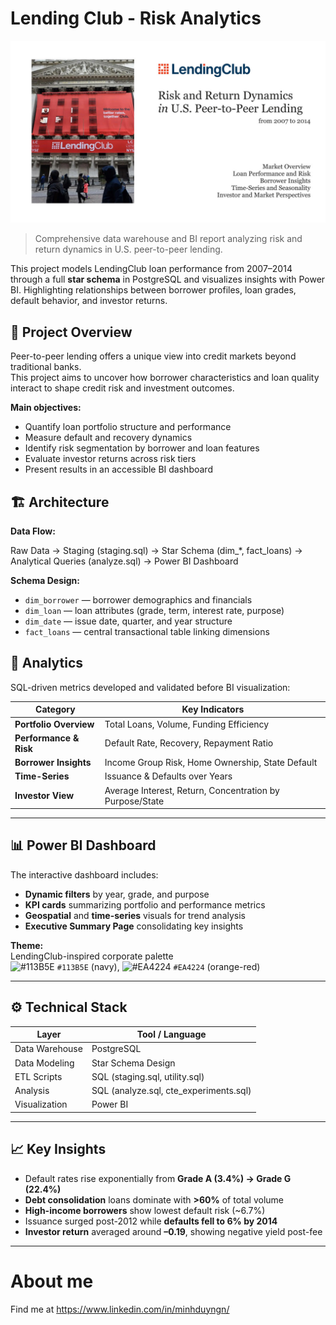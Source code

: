 
# Lending Club - Risk Analytics

![Lending Club IPO in 2014](/assets/1.jpg "Lending Club IPO in 2014")

> Comprehensive data warehouse and BI report analyzing risk and return dynamics in U.S. peer-to-peer lending.

This project models LendingClub loan performance from 2007–2014 through a full **star schema** in PostgreSQL and visualizes insights with Power BI. Highlighting relationships between borrower profiles, loan grades, default behavior, and investor returns.

## 📘 Project Overview

Peer-to-peer lending offers a unique view into credit markets beyond traditional banks.  
This project aims to uncover how borrower characteristics and loan quality interact to shape credit risk and investment outcomes.

**Main objectives:**
- Quantify loan portfolio structure and performance  
- Measure default and recovery dynamics  
- Identify risk segmentation by borrower and loan features  
- Evaluate investor returns across risk tiers  
- Present results in an accessible BI dashboard

## 🏗️ Architecture

**Data Flow:**

Raw Data → Staging (staging.sql) → Star Schema (dim_*, fact_loans)
→ Analytical Queries (analyze.sql) → Power BI Dashboard

**Schema Design:**
- `dim_borrower` — borrower demographics and financials  
- `dim_loan` — loan attributes (grade, term, interest rate, purpose)  
- `dim_date` — issue date, quarter, and year structure  
- `fact_loans` — central transactional table linking dimensions  

## 🧮 Analytics

SQL-driven metrics developed and validated before BI visualization:

| Category | Key Indicators |
|-----------|----------------|
| **Portfolio Overview** | Total Loans, Volume, Funding Efficiency |
| **Performance & Risk** | Default Rate, Recovery, Repayment Ratio |
| **Borrower Insights** | Income Group Risk, Home Ownership, State Default |
| **Time-Series** | Issuance & Defaults over Years |
| **Investor View** | Average Interest, Return, Concentration by Purpose/State |

---

## 📊 Power BI Dashboard

The interactive dashboard includes:
- **Dynamic filters** by year, grade, and purpose  
- **KPI cards** summarizing portfolio and performance metrics  
- **Geospatial** and **time-series** visuals for trend analysis  
- **Executive Summary Page** consolidating key insights  

**Theme:**  
LendingClub-inspired corporate palette  
![#113B5E](https://placehold.co/15x15/113B5E/113B5E.png) `#113B5E` (navy), ![#EA4224](https://placehold.co/15x15/EA4224/EA4224.png) `#EA4224` (orange-red)


---
## ⚙️ Technical Stack

| Layer | Tool / Language |
|-------|-----------------|
| Data Warehouse | PostgreSQL |
| Data Modeling | Star Schema Design |
| ETL Scripts | SQL (staging.sql, utility.sql) |
| Analysis | SQL (analyze.sql, cte_experiments.sql) |
| Visualization | Power BI |

---

## 📈 Key Insights

- Default rates rise exponentially from **Grade A (3.4%) → Grade G (22.4%)**
- **Debt consolidation** loans dominate with **>60%** of total volume
- **High-income borrowers** show lowest default risk (~6.7%)
- Issuance surged post-2012 while **defaults fell to 6% by 2014**
- **Investor return** averaged around **–0.19**, showing negative yield post-fee

---

# About me
Find me at <https://www.linkedin.com/in/minhduyngn/>

